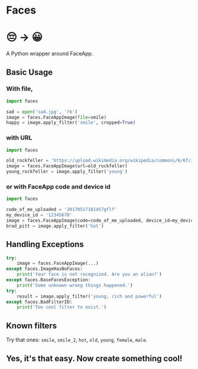 # Faces
# :pensive: →  :grinning:

A Python wrapper around FaceApp.

 ## Basic Usage
 ### With file,
 ```python
import faces

sad = open('sad.jpg', 'rb')
image = faces.FaceAppImage(file=smile)
happy = image.apply_filter('smile', cropped=True)
```
### with URL
 ```python
import faces

old_rockfeller = 'https://upload.wikimedia.org/wikipedia/commons/6/6f/John_D._Rockefeller_1885.jpg'
image = faces.FaceAppImage(url=old_rockfeller)
young_rockfeller = image.apply_filter('young')
```
### or with FaceApp code and device id
```python
import faces

code_of_me_uploaded = '20170517181457gflf'
my_device_id = '12345678'
image = faces.FaceAppImage(code=code_of_me_uploaded, device_id=my_device_id)
brad_pitt = image.apply_filter('hot')
```
## Handling Exceptions
```python
try:
	image = faces.FaceAppImage(...)
except faces.ImageHasNoFaces:
	print('Your face is not recognized. Are you an alian?')
except faces.BaseFacesException:
	print('Some unknown wrong things happened.')
try:
	result = image.apply_filter('young, rich and powerful')
except faces.BadFilterID:
	print('Too cool filter to exist.')
```
## Known filters
Try that ones: `smile`, `smile_2`, `hot`, `old`, `young`, `female`, `male`.
## Yes, it's that easy. Now create something cool!